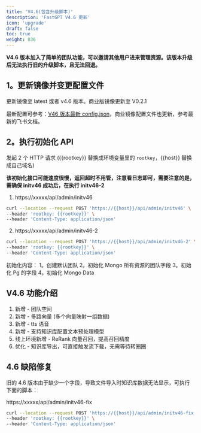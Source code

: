 ```yaml
---
title: 'V4.6(包含升级脚本)'
description: 'FastGPT V4.6 更新'
icon: 'upgrade'
draft: false
toc: true
weight: 836
---
```


**V4.6 版本加入了简单的团队功能，可以邀请其他用户进来管理资源。该版本升级后无法执行旧的升级脚本，且无法回退。**

## 1。更新镜像并变更配置文件

更新镜像至 latest 或者 v4.6 版本。商业版镜像更新至 V0.2.1

最新配置可参考：[V46 版本最新 config.json](/docs/development/configuration)，商业镜像配置文件也更新，参考最新的飞书文档。


## 2。执行初始化 API

发起 2 个 HTTP 请求 ({{rootkey}} 替换成环境变量里的 `rootkey`，{{host}} 替换成自己域名)

**该初始化接口可能速度很慢，返回超时不用管，注意看日志即可，需要注意的是，需确保 initv46 成功后，在执行 initv46-2**

1. https://xxxxx/api/admin/initv46

```bash
curl --location --request POST 'https://{{host}}/api/admin/initv46' \
--header 'rootkey: {{rootkey}}' \
--header 'Content-Type: application/json'
```

2. https://xxxxx/api/admin/initv46-2

```bash
curl --location --request POST 'https://{{host}}/api/admin/initv46-2' \
--header 'rootkey: {{rootkey}}' \
--header 'Content-Type: application/json'
```

初始化内容：
1。创建默认团队
2。初始化 Mongo 所有资源的团队字段
3。初始化 Pg 的字段
4。初始化 Mongo Data


## V4.6 功能介绍

1. 新增 - 团队空间
2. 新增 - 多路向量 (多个向量映射一组数据)
3. 新增 - tts 语音
4. 新增 - 支持知识库配置文本预处理模型
5. 线上环境新增 - ReRank 向量召回，提高召回精度
6. 优化 - 知识库导出，可直接触发流下载，无需等待转圈圈

## 4.6 缺陷修复

旧的 4.6 版本由于缺少一个字段，导致文件导入时知识库数据无法显示，可执行下面的脚本：

https://xxxxx/api/admin/initv46-fix

```bash
curl --location --request POST 'https://{{host}}/api/admin/initv46-fix' \
--header 'rootkey: {{rootkey}}' \
--header 'Content-Type: application/json'
```